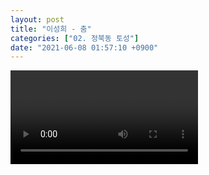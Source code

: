 ```yaml
---
layout: post
title: "이성희 - 춤"
categories: ["02. 정북동 토성"]
date: "2021-06-08 01:57:10 +0900"
---
```

<video class="post-video" controls>

    <source src='{{ "assets/videos/02. 정북동 토성/09.mp4" | relative_url }}'
            type="video/mp4">

    Sorry, your browser doesn't support embedded videos.
</video>
